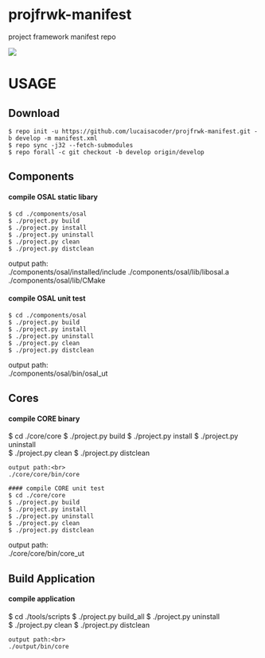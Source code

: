 # projfrwk-manifest
project framework manifest repo

![](https://img.shields.io/badge/license-MIT%2FApache--2.0-blue)


# USAGE
## Download
  ```
  $ repo init -u https://github.com/lucaisacoder/projfrwk-manifest.git -b develop -m manifest.xml
  $ repo sync -j32 --fetch-submodules  
  $ repo forall -c git checkout -b develop origin/develop
  ```
## Components
#### compile OSAL static libary
  ```
  $ cd ./components/osal
  $ ./project.py build
  $ ./project.py install
  $ ./project.py uninstall  
  $ ./project.py clean 
  $ ./project.py distclean   
  ```
  output path:<br>
  ./components/osal/installed/include
  ./components/osal/lib/libosal.a
  ./components/osal/lib/CMake
  
#### compile OSAL unit test
  ```
  $ cd ./components/osal
  $ ./project.py build
  $ ./project.py install
  $ ./project.py uninstall  
  $ ./project.py clean 
  $ ./project.py distclean   
  ```
  output path:<br>
  ./components/osal/bin/osal_ut
 
## Cores
#### compile CORE binary
  $ cd ./core/core
  $ ./project.py build
  $ ./project.py install
  $ ./project.py uninstall  
  $ ./project.py clean 
  $ ./project.py distclean   
  ```
  output path:<br>
  ./core/core/bin/core

#### compile CORE unit test
  $ cd ./core/core
  $ ./project.py build
  $ ./project.py install
  $ ./project.py uninstall  
  $ ./project.py clean 
  $ ./project.py distclean   
  ```
  output path:<br>
  ./core/core/bin/core_ut
  
## Build Application
#### compile application
  $ cd ./tools/scripts
  $ ./project.py build_all
  $ ./project.py uninstall  
  $ ./project.py clean 
  $ ./project.py distclean   
  ```
  output path:<br>
  ./output/bin/core
